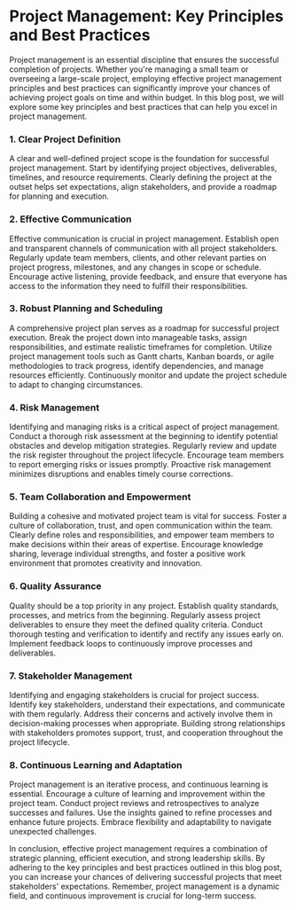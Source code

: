 # Project Management: Key Principles and Best Practices

Project management is an essential discipline that ensures the successful completion of projects. Whether you're managing a small team or overseeing a large-scale project, employing effective project management principles and best practices can significantly improve your chances of achieving project goals on time and within budget. In this blog post, we will explore some key principles and best practices that can help you excel in project management.

### 1. Clear Project Definition
A clear and well-defined project scope is the foundation for successful project management. Start by identifying project objectives, deliverables, timelines, and resource requirements. Clearly defining the project at the outset helps set expectations, align stakeholders, and provide a roadmap for planning and execution.

### 2. Effective Communication
Effective communication is crucial in project management. Establish open and transparent channels of communication with all project stakeholders. Regularly update team members, clients, and other relevant parties on project progress, milestones, and any changes in scope or schedule. Encourage active listening, provide feedback, and ensure that everyone has access to the information they need to fulfill their responsibilities.

### 3. Robust Planning and Scheduling
A comprehensive project plan serves as a roadmap for successful project execution. Break the project down into manageable tasks, assign responsibilities, and estimate realistic timeframes for completion. Utilize project management tools such as Gantt charts, Kanban boards, or agile methodologies to track progress, identify dependencies, and manage resources efficiently. Continuously monitor and update the project schedule to adapt to changing circumstances.

### 4. Risk Management
Identifying and managing risks is a critical aspect of project management. Conduct a thorough risk assessment at the beginning to identify potential obstacles and develop mitigation strategies. Regularly review and update the risk register throughout the project lifecycle. Encourage team members to report emerging risks or issues promptly. Proactive risk management minimizes disruptions and enables timely course corrections.

### 5. Team Collaboration and Empowerment
Building a cohesive and motivated project team is vital for success. Foster a culture of collaboration, trust, and open communication within the team. Clearly define roles and responsibilities, and empower team members to make decisions within their areas of expertise. Encourage knowledge sharing, leverage individual strengths, and foster a positive work environment that promotes creativity and innovation.

### 6. Quality Assurance
Quality should be a top priority in any project. Establish quality standards, processes, and metrics from the beginning. Regularly assess project deliverables to ensure they meet the defined quality criteria. Conduct thorough testing and verification to identify and rectify any issues early on. Implement feedback loops to continuously improve processes and deliverables.

### 7. Stakeholder Management
Identifying and engaging stakeholders is crucial for project success. Identify key stakeholders, understand their expectations, and communicate with them regularly. Address their concerns and actively involve them in decision-making processes when appropriate. Building strong relationships with stakeholders promotes support, trust, and cooperation throughout the project lifecycle.

### 8. Continuous Learning and Adaptation
Project management is an iterative process, and continuous learning is essential. Encourage a culture of learning and improvement within the project team. Conduct project reviews and retrospectives to analyze successes and failures. Use the insights gained to refine processes and enhance future projects. Embrace flexibility and adaptability to navigate unexpected challenges.

In conclusion, effective project management requires a combination of strategic planning, efficient execution, and strong leadership skills. By adhering to the key principles and best practices outlined in this blog post, you can increase your chances of delivering successful projects that meet stakeholders' expectations. Remember, project management is a dynamic field, and continuous improvement is crucial for long-term success.